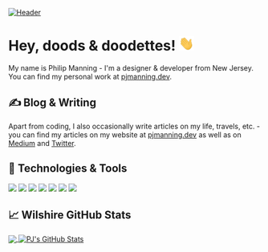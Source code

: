 [![Header](https://user-images.githubusercontent.com/1847324/158516605-804c895b-718e-4fb5-b6c3-0d4de4479759.png "Header")](https://pjmanning.dev/)

# Hey, doods & doodettes! <img src="https://raw.githubusercontent.com/pjmanning/pjmanning/main/wave.gif" width="30px">

My name is Philip Manning - I'm a designer & developer from New Jersey. 
<br/>You can find my personal work at [pjmanning.dev](https://pjmanning.dev).

## &#x270d; Blog & Writing

Apart from coding, I also occasionally write articles on my life, travels, etc. - you can find my articles on my website at [pjmanning.dev](https://pjmanning.dev/) as well as on [Medium](https://medium.com/@pjmanning) and [Twitter](https://twitter.com/pj_manning).

## 🔧 Technologies & Tools
![](https://img.shields.io/badge/Code-JavaScript-informational?style=flat&logo=javascript&logoColor=white&color=2bbc8a)
![](https://img.shields.io/badge/Code-Vue-informational?style=flat&logo=vue.js&logoColor=white&color=2bbc8a)
![](https://img.shields.io/badge/Code-Nuxt-informational?style=flat&logo=nuxt.js&logoColor=white&color=2bbc8a)
![](https://img.shields.io/badge/Code-Tailwind-informational?style=flat&logo=tailwind&logoColor=white&color=2bbc8a)
![](https://img.shields.io/badge/Code-Swift-informational?style=flat&logo=swift&logoColor=white&color=2bbc8a)
![](https://img.shields.io/badge/Tools-XCode-informational?style=flat&logo=xcode&logoColor=white&color=2bbc8a)
![](https://img.shields.io/badge/Cloud-Firebase-informational?style=flat&logo=firebase&logoColor=white&color=2bbc8a)

## &#x1f4c8; Wilshire GitHub Stats

<a href="https://github.com/pjmanning-wilshire">
  <img align="center" src="https://github-readme-stats.vercel.app/api/top-langs/?username=pjmanning-wilshire&hide=java,html&count_private=true&theme=algolia" />
</a>
<a href="https://github.com/pjmanning-wilshire">
  <img align="center" src="https://github-readme-stats.vercel.app/api?username=pjmanning-wilshire&show_icons=true&line_height=27&count_private=true&theme=algolia" alt="PJ's GitHub Stats" />
</a>

<!-- <a href="https://github.com/pjmanning-wilshire/riskian">
  <img align="center" src="https://github-readme-stats.vercel.app/api/pin/?username=pjmanning-wilshire&repo=riskian&theme=algolia" />
</a> -->


<!-- <a href="https://github.com/pjmanning/riskian">
  <img align="center" src="https://github-readme-stats.vercel.app/api/pin/?username=pjmanning-wilshire&repo=riskian&theme=algolia" />
</a>     -->

<!-- links to social media icons -->

<!-- icons with padding -->

[1.1]: http://i.imgur.com/tXSoThF.png (twitter icon with padding)
[2.1]: http://i.imgur.com/0o48UoR.png (github icon with padding)

<!-- icons without padding -->

[1.2]: http://i.imgur.com/wWzX9uB.png (twitter icon without padding)
[2.2]: http://i.imgur.com/9I6NRUm.png (github icon without padding)

<!-- links to your social media accounts -->

[1]: https://twitter.com/pj_manning
[2]: https://github.com/pjmanning

<!-- Resources -->
<!-- Icons: https://simpleicons.org/ -->
<!-- GitHub Stats: https://github.com/anuraghazra/github-readme-stats -->
<!-- Emojis: https://emojipedia.org/emoji/ -->
<!-- HTML Emojis: https://www.fileformat.info/index.htm -->
<!-- Shields: https://shields.io/ -->
<!-- Awesome GitHub Profile README: https://github.com/abhisheknaiidu/awesome-github-profile-readme -->
<!-- Readme Design: https://github.com/MartinHeinz/MartinHeinz -->
